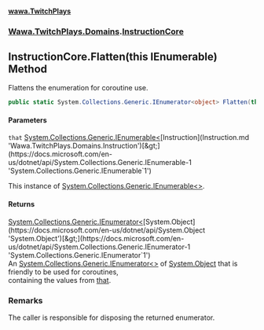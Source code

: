 #### [wawa.TwitchPlays](index.md 'index')
### [Wawa.TwitchPlays.Domains](Wawa.TwitchPlays.Domains.md 'Wawa.TwitchPlays.Domains').[InstructionCore](InstructionCore.md 'Wawa.TwitchPlays.Domains.InstructionCore')

## InstructionCore.Flatten(this IEnumerable<Instruction>) Method

Flattens the enumeration for coroutine use.

```csharp
public static System.Collections.Generic.IEnumerator<object> Flatten(this System.Collections.Generic.IEnumerable<Wawa.TwitchPlays.Domains.Instruction> that);
```
#### Parameters

<a name='Wawa.TwitchPlays.Domains.InstructionCore.Flatten(thisSystem.Collections.Generic.IEnumerable_Wawa.TwitchPlays.Domains.Instruction_).that'></a>

`that` [System.Collections.Generic.IEnumerable&lt;](https://docs.microsoft.com/en-us/dotnet/api/System.Collections.Generic.IEnumerable-1 'System.Collections.Generic.IEnumerable`1')[Instruction](Instruction.md 'Wawa.TwitchPlays.Domains.Instruction')[&gt;](https://docs.microsoft.com/en-us/dotnet/api/System.Collections.Generic.IEnumerable-1 'System.Collections.Generic.IEnumerable`1')

This instance of [System.Collections.Generic.IEnumerable&lt;&gt;](https://docs.microsoft.com/en-us/dotnet/api/System.Collections.Generic.IEnumerable-1 'System.Collections.Generic.IEnumerable`1').

#### Returns
[System.Collections.Generic.IEnumerator&lt;](https://docs.microsoft.com/en-us/dotnet/api/System.Collections.Generic.IEnumerator-1 'System.Collections.Generic.IEnumerator`1')[System.Object](https://docs.microsoft.com/en-us/dotnet/api/System.Object 'System.Object')[&gt;](https://docs.microsoft.com/en-us/dotnet/api/System.Collections.Generic.IEnumerator-1 'System.Collections.Generic.IEnumerator`1')  
An [System.Collections.Generic.IEnumerator&lt;&gt;](https://docs.microsoft.com/en-us/dotnet/api/System.Collections.Generic.IEnumerator-1 'System.Collections.Generic.IEnumerator`1') of [System.Object](https://docs.microsoft.com/en-us/dotnet/api/System.Object 'System.Object') that is friendly to be used for coroutines,  
containing the values from [that](InstructionCore.Flatten(IEnumerable{Instruction}).md#Wawa.TwitchPlays.Domains.InstructionCore.Flatten(thisSystem.Collections.Generic.IEnumerable_Wawa.TwitchPlays.Domains.Instruction_).that 'Wawa.TwitchPlays.Domains.InstructionCore.Flatten(this System.Collections.Generic.IEnumerable<Wawa.TwitchPlays.Domains.Instruction>).that').

### Remarks
  
The caller is responsible for disposing the returned enumerator.